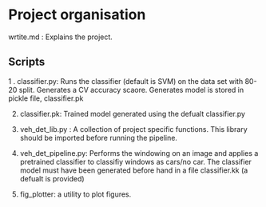 # Project organisation

wrtite.md : Explains the project.

## Scripts

1 . classifier.py: Runs the classifier (default is SVM) on the data set with 80-20 split. Generates a CV accuracy scaore. Generates model is stored in pickle file, classifier.pk

2.  classifier.pk: Trained model generated using the defualt classifier.py

3. veh_det_lib.py : A collection of project specific functions. This library should be imported before running the pipeline.

4. veh_det_pipeline.py: Performs the windowing on an image and applies a pretrained classifier to classifiy windows as cars/no car. The classifier model must have been generated before hand in a file classifier.kk (a defualt is provided)

5. fig_plotter: a utility to plot figures.

